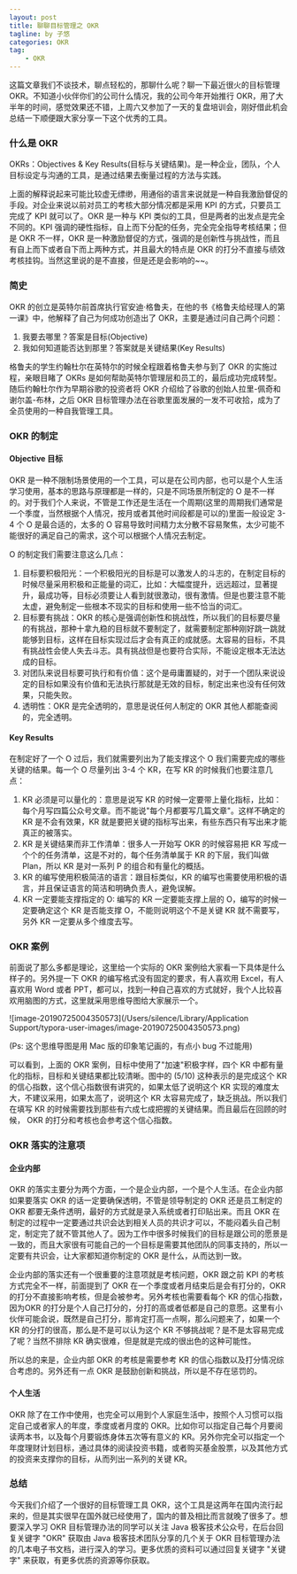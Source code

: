 ```yaml
---
layout: post  
title: 聊聊目标管理之 OKR
tagline: by 子悠  
categories: OKR  
tag: 
    - OKR
---
```


这篇文章我们不谈技术，聊点轻松的，那聊什么呢？聊一下最近很火的目标管理 OKR。不知道小伙伴你们的公司什么情况，我的公司今年开始推行 OKR，用了大半年的时间，感觉效果还不错，上周六又参加了一天的复盘培训会，刚好借此机会总结一下顺便跟大家分享一下这个优秀的工具。

<!--more-->

### 什么是 OKR

OKRs：Objectives & Key Results(目标与关键结果)。是一种企业，团队，个人目标设定与沟通的工具，是通过结果去衡量过程的方法与实践。

上面的解释说起来可能比较虚无缥缈，用通俗的语言来说就是一种自我激励督促的手段。对企业来说以前对员工的考核大部分情况都是采用 KPI 的方式，只要员工完成了 KPI 就可以了。OKR 是一种与 KPI 类似的工具，但是两者的出发点是完全不同的。KPI 强调的硬性指标，自上而下分配的任务，完全完全指导考核结果；但是 OKR 不一样，OKR 是一种激励督促的方式，强调的是创新性与挑战性，而且有自上而下或者自下而上两种方式，并且最大的特点是 OKR 的打分不直接与绩效考核挂钩。当然这里说的是不直接，但是还是会影响的~~。

### 简史

OKR 的创立是英特尔前首席执行官安迪·格鲁夫，在他的书《格鲁夫给经理人的第一课》中，他解释了自己为何成功创造出了 OKR，主要是通过问自己两个问题：

1. 我要去哪里？答案是目标(Objective)
2. 我如何知道能否达到那里？答案就是关键结果(Key Results)

格鲁夫的学生约翰杜尔在英特尔的时候全程跟着格鲁夫参与到了 OKR 的实施过程，亲眼目睹了 OKRs 是如何帮助英特尔管理层和员工的，最后成功完成转型。随后约翰杜尔作为早期谷歌的投资者将 OKR 介绍给了谷歌的创始人拉里-佩奇和谢尔盖-布林，之后 OKR 目标管理办法在谷歌里面发展的一发不可收拾，成为了全员使用的一种自我管理工具。

### OKR 的制定

#### Objective 目标

OKR 是一种不限制场景使用的一个工具，可以是在公司内部，也可以是个人生活学习使用，基本的思路与原理都是一样的，只是不同场景所制定的 O 是不一样的。对于我们个人来说，不管是工作还是生活在一个周期(这里的周期我们通常是一个季度，当然根据个人情况，按月或者其他时间段都是可以的)里面一般设定 3-4 个 O 是最合适的，太多的 O 容易导致时间精力太分散不容易聚焦，太少可能不能很好的满足自己的需求，这个可以根据个人情况去制定。

O 的制定我们需要注意这么几点：

1. 目标要积极阳光：一个积极阳光的目标是可以激发人的斗志的，在制定目标的时候尽量采用积极和正能量的词汇，比如：大幅度提升，远远超过，显著提升，最成功等，目标必须要让人看到就很激动，很有激情。但是也要注意不能太虚，避免制定一些根本不现实的目标和使用一些不恰当的词汇。
2. 目标要有挑战：OKR 的核心是强调创新性和挑战性，所以我们的目标要尽量的有挑战，那种十拿九稳的目标就不要制定了，就需要制定那种刚好跳一跳就能够到目标，这样在目标实现过后才会有真正的成就感。太容易的目标，不具有挑战性会使人失去斗志。具有挑战但是也要符合实际，不能设定根本无法达成的目标。
3. 对团队来说目标要可执行和有价值：这个是毋庸置疑的，对于一个团队来说设定的目标如果没有价值和无法执行那就是无效的目标，制定出来也没有任何效果，只能失败。
4. 透明性：OKR 是完全透明的，意思是说任何人制定的 OKR 其他人都能查阅的，完全透明。

#### Key Results

在制定好了一个 O 过后，我们就需要列出为了能支撑这个 O 我们需要完成的哪些关键的结果。每一个 O 尽量列出 3-4 个 KR，在写 KR 的时候我们也要注意几点：

1. KR 必须是可以量化的：意思是说写 KR 的时候一定要带上量化指标，比如：每个月写四篇公众号文章。而不能说"每个月都要写几篇文章"。这样不确定的 KR 是不会有效果，KR 就是要把关键的指标写出来，有些东西只有写出来才能真正的被落实。
2. KR 是关键结果而非工作清单：很多人一开始写 OKR 的时候容易把 KR 写成一个个的任务清单，这是不对的，每个任务清单属于 KR 的下层，我们叫做 Plan，所以 KR 是对一系列 P 的组合和有量化的概括。
3. KR 的编写使用积极简洁的语言：跟目标类似，KR 的编写也需要使用积极的语言，并且保证语言的简洁和明确负责人，避免误解。
4. KR 一定要能支撑指定的 O: 编写的 KR 一定要能支撑上层的 O，编写的时候一定要确定这个 KR 是否能支撑 O，不能则说明这个不是关键 KR 就不需要写，另外 KR 一定要从多个维度去写。



### OKR 案例

前面说了那么多都是理论，这里给一个实际的 OKR 案例给大家看一下具体是什么样子的。另外提一下 OKR 的编写格式没有固定的要求，有人喜欢用 Excel，有人喜欢用 Word 或者 PPT，都可以，找到一种自己喜欢的方式就好，我个人比较喜欢用脑图的方式，这里就采用思维导图给大家展示一个。

![image-20190725004350573](/Users/silence/Library/Application Support/typora-user-images/image-20190725004350573.png)

(Ps: 这个思维导图是用 Mac 版的印象笔记画的，有点小 bug 不过能用)

可以看到，上面的 OKR 案例，目标中使用了"加速"积极字样，四个 KR 中都有量化的指标，目标和关键结果都比较清晰。图中的 (5/10) 这种表示的是完成这个 KR 的信心指数，这个信心指数很有讲究的，如果太低了说明这个 KR 实现的难度太大，不建议采用，如果太高了，说明这个 KR 太容易完成了，缺乏挑战。所以我们在填写 KR 的时候需要找到那些有六成七成把握的关键结果。而且最后在回顾的时候， OKR 的打分和考核也会参考这个信心指数。

### OKR 落实的注意项

#### 企业内部

OKR 的落实主要分为两个方面，一个是企业内部，一个是个人生活。在企业内部如果要落实 OKR 的话一定要确保透明，不管是领导制定的 OKR 还是员工制定的 OKR 都要无条件透明，最好的方式就是录入系统或者打印贴出来。而且 OKR 在制定的过程中一定要通过共识会达到相关人员的共识才可以，不能闷着头自己制定，制定完了就不管其他人了。因为工作中很多时候我们的目标是跟公司的愿景是一致的，而且大家很有可能自己的一个目标是需要其他团队的同事支持的，所以一定要有共识会，让大家都知道你制定的 OKR 是什么，从而达到一致。

企业内部的落实还有一个很重要的注意项就是考核问题，OKR 跟之前 KPI 的考核方式完全不一样，前面提到了 OKR 在一个季度或者月结束后是会有打分的，OKR 的打分不直接影响考核，但是会被参考。另外考核也需要看每个 KR 的信心指数，因为OKR 的打分是个人自己打分的，分打的高或者低都是自己的意愿。这里有小伙伴可能会说，既然是自己打分，那肯定打高一点啊，那么问题来了，如果一个 KR 的分打的很高，那么是不是可以认为这个 KR 不够挑战呢？是不是太容易完成了呢？当然不排除 KR 确实很难，但是就是完成的很出色的这种可能性。

所以总的来是，企业内部 OKR 的考核是需要参考 KR 的信心指数以及打分情况综合考虑的。另外还有一点 OKR 是鼓励创新和挑战，所以是不存在惩罚的。



#### 个人生活

OKR 除了在工作中使用，也完全可以用到个人家庭生活中，按照个人习惯可以指定自己或者家人的年度，季度或者月度的 OKR。比如你可以指定自己每个月要阅读两本书，以及每个月要锻炼身体五次等有意义的 KR。另外你完全可以指定一个年度理财计划目标，通过具体的阅读投资书籍，或者购买基金股票，以及其他方式的投资来支撑你的目标，从而列出一系列的关键 KR。



### 总结

今天我们介绍了一个很好的目标管理工具 OKR，这个工具是这两年在国内流行起来的，但是其实很早在国外就已经使用了，国内的普及相比而言就晚了很多了。想要深入学习 OKR 目标管理办法的同学可以关注 Java 极客技术公众号，在后台回复关键字 "OKR" 获取由 Java 极客技术团队分享的几个关于 OKR 目标管理办法的几本电子书文档，进行深入的学习。更多优质的资料可以通过回复关键字 "关键字" 来获取，有更多优质的资源等你获取。